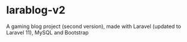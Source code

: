 # larablog-v2

A gaming blog project (second version), made with Laravel (updated to Laravel 11), MySQL and Bootstrap
